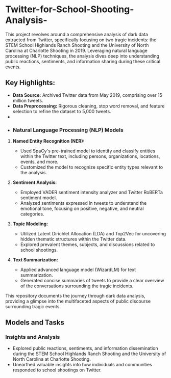 # Twitter-for-School-Shooting-Analysis-
This project revolves around a comprehensive analysis of dark data extracted from Twitter, specifically focusing on two tragic incidents: the STEM School Highlands Ranch Shooting and the University of North Carolina at Charlotte Shooting in 2019. Leveraging natural language processing (NLP) techniques, the analysis dives deep into understanding public reactions, sentiments, and information sharing during these critical events.

## Key Highlights:

- **Data Source:** Archived Twitter data from May 2019, comprising over 15 million tweets.
- **Data Preprocessing:** Rigorous cleaning, stop word removal, and feature selection to refine the dataset to 5,000 tweets.
- 
- ### Natural Language Processing (NLP) Models

1. **Named Entity Recognition (NER):**
   - Used SpaCy's pre-trained model to identify and classify entities within the Twitter text, including persons, organizations, locations, events, and more.
   - Customized the model to recognize specific entity types relevant to the analysis.

2. **Sentiment Analysis:**
   - Employed VADER sentiment intensity analyzer and Twitter RoBERTa sentiment model.
   - Analyzed sentiments expressed in tweets to understand the emotional tone, focusing on positive, negative, and neutral categories.

3. **Topic Modeling:**
   - Utilized Latent Dirichlet Allocation (LDA) and Top2Vec for uncovering hidden thematic structures within the Twitter data.
   - Explored prevalent themes, subjects, and discussions related to school shootings.

4. **Text Summarization:**
   - Applied advanced language model (WizardLM) for text summarization.
   - Generated concise summaries of tweets to provide a clear overview of the conversations surrounding the tragic incidents.


This repository documents the journey through dark data analysis, providing a glimpse into the multifaceted aspects of public discourse surrounding tragic events.
## Models and Tasks



### Insights and Analysis

- Explored public reactions, sentiments, and information dissemination during the STEM School Highlands Ranch Shooting and the University of North Carolina at Charlotte Shooting.
- Unearthed valuable insights into how individuals and communities responded to school shootings on Twitter.
